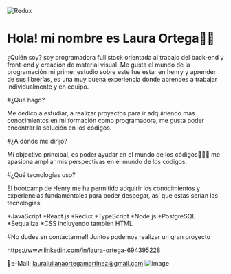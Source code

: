 ![Redux](https://user-images.githubusercontent.com/96241880/210411097-58c91a5a-c021-459e-a176-26480574ea98.png)


# Hola! mi nombre es Laura Ortega👩‍💻


¿Quién soy?
soy programadora full stack orientada al trabajo del back-end y front-end y creación de material visual.
Me gusta el mundo de la programación mi primer estudio sobre este fue estar en henry y aprender de sus librerías, es una muy buena experiencia
donde aprendes a trabajar individualmente y en equipo.


#¿Qué hago?

Me dedico a estudiar, a realizar proyectos para ir adquiriendo más conocimientos en mi formación como programadora, 
me gusta poder encontrar la solución en los códigos.


#¿A dónde me dirijo?

Mi objectivo principal, es poder ayudar en el mundo de los códigos🚀👩‍💻
me apasiona ampliar mis perspectivas en el mundo de los códigos.

#¿Qué tecnologías uso?

El bootcamp de Henry me ha permitido adquirir los conocimientos y experiencias fundamentales para poder despegar, así que estas serían las tecnologias:

*JavaScript
*React.js
*Redux
*TypeScript
*Node.js
*PostgreSQL
*Sequalize
*CSS
incluyendo también HTML


#No dudes en contactarme!!
Juntos podemos realizar un gran proyecto

https://www.linkedin.com/in/laura-ortega-694395228

📧e-Mail: laurajulianaortegamartinez@gmail.com 
![image](https://user-images.githubusercontent.com/96241880/210411311-6e024a37-e7ef-43cd-9d1f-50fc0b29c74d.png)

